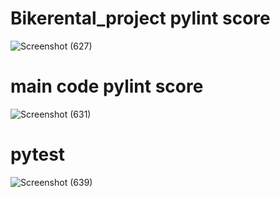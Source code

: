 # Bikerental_project pylint score

![Screenshot (627)](https://user-images.githubusercontent.com/99130145/164763266-ae8d469f-1117-4478-aef8-01769bc0f0fb.png)

# main code pylint score

![Screenshot (631)](https://user-images.githubusercontent.com/99130145/164763379-5f9611e4-6d8a-4654-bc1e-47af2f0653fd.png)

# pytest 

![Screenshot (639)](https://user-images.githubusercontent.com/99130145/164763447-d97cdf67-c7e0-4e9a-9483-91ed11937933.png)




